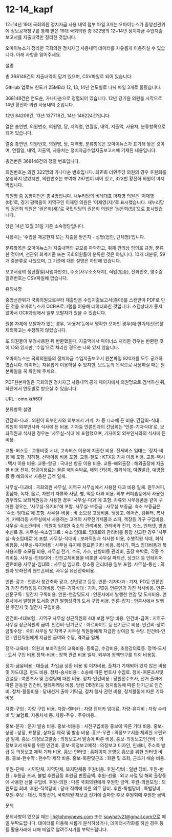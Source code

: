# 12-14_kapf
12~14년 19대 국회의원 정치자금 사용 내역
첨부 파일 3개는 오마이뉴스가 중앙선관위에 정보공개청구를 통해 받은 19대 국회의원 총 322명의 12~14년 정치자금 수입지출 보고서를 지출내역만 정리한 것입니다.

오마이뉴스가 정리한 국회의원 정치자금 사용내역 데이터를 자유롭게 이용하실 수 있습니다. 아래 사항을 읽어주세요.

설명

총 368148건의 지출내역이 담겨 있으며, CSV파일로 되어 있습니다.

GitHub 업로드 한도가 25MB라 12, 13, 14년 연도별로 나눠 파일 3개로 올렸습니다.

368148건은 연도순, 가나다순으로 정렬되어 있습니다. 12년 강기윤 의원을 시작으로 14년 황진하 의원 사용내역 순입니다.

12년 84206건, 13년 137718건, 14년 146224건입니다.

열은 총연번, 의원번호, 의원명, 당, 지역명, 연월일, 내역, 지출액, 사용처, 분류항목으로 되어 있습니다.

열중 총연번, 의원번호, 의원명, 당, 지역명, 분류항목은 오마이뉴스가 표기해 놓은 것이며, 연월일, 내역, 지출액, 사용처는 정치자금수입지출보고서에 기재된 내용입니다.

총연번은 368148건의 정렬 번호입니다.

의원번호는 의원 322명의 가나다순 번호입니다. 최민희 더민주당 의원의 경우 후원회를 운영하지 않았지만, 의원번호는 부여해 297번이 비어 있고, 323번 황진하 의원이 마지막입니다.

의원명 중 동명이인은 총 4명입니다.  새누리당의 비례대표 이재영 의원은 ‘이재영(비)’로, 경기 평택을이 지역구인 이재영 의원은 ‘이재영(지)’로 표시했습니다. 새누리당의 권은희 의원은 ‘권은희(새)’로 국민의당의 권은희 의원은 ‘권은희(민)’으로 표시했습니다.

당은 14년 12월 31일 기준 소속정당입니다.

사용처는 ‘수입을 제공한자 또는 지출을 받은자 - 성명(법인, 단체명)’입니다. 

분류항목은 오마이뉴스가 지출내역의 규모를 파악하고, 취재 편의상 임의로 규정, 분류한 것이며, 선관위 회계기준 또는 국회의원들이 분류한 것은 아닙니다. 10개 대분류, 59개 중분류로 나눴으며, 그 기준에 대한 설명은 하단에 있습니다.

보고서상의 생년월일(사업자번호), 주소(사무소소재지), 직업(업종), 전화번호, 영수증 일련번호는 CSV파일에 없습니다.

유의사항

중앙선관위가 국회의원으로부터 제출받은  수입지출보고서(종이)를 스캔받아 PDF로 만든 것을 오마이뉴스가 OCR프로그램을 이용해 데이터화한 것입니다. 스캔상태가 좋지 않아서 OCR과정에서 일부 오탈자가 있을 수 있습니다.

원본 자체에 오탈자가 있는 경우, ‘사용처’등에서 명확한 오자인 경우(예:한겨례신문)를 제외하고는 수정하지 않았습니다.

또 의원들이 부정사용한 뒤 반환했을때, 지출액에서 마이너스 처리한 경우는 반환한 것이 나와 있지만, ‘수입’으로 처리한 경우는 나와 있지 않습니다.

오마이뉴스는 국회의원들의 정치자금 수입지출보고서 원본파일 920개를 모두 공개하였습니다. 데이터는 자유롭게 이용하실 수 있지만, 보도등의 목적으로 사용하실 때는 원본파일을 꼭 확인해 주세요.

PDF원본파일은 국회의원 정치자금 사용내역 공개 페이지에서 의원명으로 검색하신 뒤, 하단에서 연도별로 받으실 수 있습니다.

URL : omn.kr/i60f


분류항목 설명

간담회-다과 : 의원이 외부인사와 외부에서 커피, 차 등 다과에 든 비용.
간담회-식대 : 의원이 외부인사와 식사에 든 비용. 기자등 언론인과의 간담회는 '언론-기자식대'로, 보좌직원과 식사한 경우는 '사무실-식대'에 포함했으며, 기자이외 외부인사와의 식사에 든 비용.

교통-버스등 : 교통비중 시내, 고속버스 이용에 지출한 비용. 전세버스 임대는 '정치-비용'에 포함. 지하철, 선박이용 비용 포함.
교통-철도 : KTX등 기차 이용 비용.
교통-택시 : 택시 이용 비용.
교통-항공 : 국내선 항공 이용 비용.
교통-해외출장 : 해외출장에 지출한 비용 전체. 항공이용료는 물론 해외숙박료, 해외 간담회, 해외식대, 여권발급, 예방접종 등 해외에서 사용한 금액 일체.

사무실-다과비 : 국회의원 사무실, 지역구 사무실에서 사용한 다과 비용 일체. 원두커피, 홍삼차, 녹차, 음료, 자판기 차류와 사탕, 빵, 떡등 다과 비용. 외부 커피숍등에서 사용한 경우라도 보좌직원등과 사용한 경우 '사무실-다과'에 포함. 차류와 사무용품을 같이 구매한 경우는, '사무실-유지비'에 포함.
사무실-보증금 : 사무실 보증금. 숙소 보증금은 '숙소-임대료'에 포함.
사무실-비품 : 비 소모성 고정비품. 냉장고, 에어컨, 컴퓨터, 복사기, 카메라등 사무실에서 사용하는 고액의 사무전기제품과 쇼파, 책장등 가구 구입비용.
사무실-숙소관리비 : 의원이 임대한 숙소의 관리비용. 관리비와 전기, 가스, 인터넷, 방송수신료 등.
사무실-숙소임대료 : 숙소 임대료. 임대료와 관리비를 통합 신고한 경우 '사무실-숙소임대료'에 포함.
사무실-식대비 : 보좌직원과 식사한 비용, 수행직원 식대, 회식 비용등.
사무실-유지비용 : 사무실 유지에 필요한 기타 비용. 복사기, 팩스 임대비용과 복사용지등 소모품 비용, 사무실 전기, 수도, 가스, 난방비등 관리비, 출장 숙박료, 각종 수리비등.
사무실-인테리어 : 간판교체비용을 비롯한 사무실 파티션, 싱크대 등 인테리어 관련비용
사무실-임대료 : 사무실 임대료. 청소등 관리비용 일부 포함.
사무실-통신 : 의원과 보좌진의 핸드폰비용, 사무실 유선전화비용.

언론-광고 : 언론사 창간축하 광고, 신년광고 등등.
언론-기자다과 : 기자, PD등 언론인과 가진 티타임등 다과비용.
언론-기자식대 : 기자, PD등 언론인과 가진 식사비용.
언론-신문구독 : 일간지 구독비용.
언론-연감및도서 : 언론사에서 발행한 연감 및 도서비용. 언론사에서 발행한 도서중 연간 발행성격의 도서 구입 비용.
언론-잡지 : 언론사에서 발행한 주간지 및 월간지 구입비용.

인건비-4대보험 : 지역구 사무실 상근직원의 4대 보험 부담 비용.
인건비-급여 : 지역구 사무실 상근직원의 급여.
인건비-단기근로 : 아르바이트 등 단기근로 비용.
인건비-상여금및수당 : 국회 사무실 및 지역구 사무실 직원들에게 지급한 상여금 및 수당.
인건비-인턴 : 인턴직원에게 지급한 급여와 수당, 격려금 일체.

정책-교육비 : 의원과 보좌직원의 교육비용. 등록금, 수강비용, 초청강의료등.
정책-도서 : 도서 구입 비용
정책-비용 : 정책 관련 비용 일체. 외부에 정책연구를 의뢰 비용등.

정치-금융비용 : 대출금, 차입금 상환 비용 및 이자비용, 출처가 기재되어 있지 않은 비용 및 카드대금. 펀드 비용.
정치-송사비용 : 소송에 따른 변호사 수임료.
정치-여론조사및컨설팅 : 여론조사 및 컨설팅에 대한 비용.
정치-인건비용 : 당원전수조사, 선거 출마에 따른 운동원 인건비, 텔레마케팅 비용, 당원 DB정리등 정치활동에 따른 단기근로 인건비.
정치-활동비용 : 당내선거 출마 기탁금, 정치 행사 관련 비용, 정치활동에 따른 기타 비용

차량-구입 : 차량 구입 비용.
차량-렌터카 : 차량 렌터카 임대료.
차량-유지비 : 차량 수리비 및 보험료, 자동차세 등.
차량-주유 : 주유비용.

홍보-문자 : 문자 발송 비용.
홍보-비용등 : 사진구입비등 홍보에 따른 기타 비용.
홍보-상장 : 상장, 표창장, 상패등 제작 및 발송 비용.
홍보-우편 : 의정보고서를 제외한 우편요금 일체.
홍보-의정보고발송 : 의정보고서 발송에 따른 비용.
홍보-의정보고인건비 : 의정보고서 배포를 위한 인건비.
홍보-의정보고제작 : 의정보고 디자인, 인쇄비, 주소록 발급 등 의정보고 제작 기타 비용.
홍보-인터넷 : 홈페이지 운영등 홍보를 위한 인터넷 비용.
홍보-현수막 : 현수막 제작 비용.
홍보-화환및근조 : 화환 및 조화, 근조기 배송 비용.

후원-단체 : 시민단체, 지역단체, 복지단체등 후원비용.
후원-당비 : 일반 당비.
후원-반환 : 후원금 초과, 불법 후원금등 후원금 반환금액.
후원-선물 : 외교 사절 및 해외 출장등에 사용한 선물 구입비.
후원-의원 : 다른 국회의원에게 후원한 금액.
후원-의원모임 : 의원모임 회비.
후원-직책당비 : 당내 직책에 따른 의무 당비.
후원-특별당비 : 특별당비.
후원-후보 : 대선, 지방선거, 국회의원 재보궐 선거에 출마한 후보 후원회에 후원한 금액.

문의

문의사항이 있으실 때는 ljh@ohmynews.com 또는 sowhaty21@gmail.com으로 메일 부탁드립니다. 데이터를 이용해 새롭게 분석하셨거나, 데이터시각화를 하신 경우 등등 활용사례에 대해 메일로 알려주시기를 부탁드립니다.

